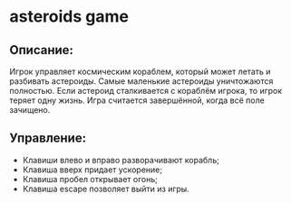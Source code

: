 # asteroids game

## Описание:
Игрок управляет космическим кораблем, который может летать и разбивать астероиды. Самые маленькие астероиды уничтожаются полностью.
Если астероид сталкивается с кораблём игрока, то игрок теряет одну жизнь. Игра считается завершённой, когда всё поле зачищено. 

## Управление:
* Клавиши влево и вправо разворачивают корабль;
* Клавиша вверх придает ускорение;
* Клавиша пробел открывает огонь;
* Клавиша escape позволяет выйти из игры.


